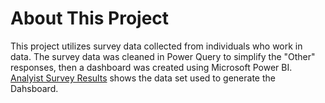 # About This Project
This project utilizes survey data collected from individuals who work in data. 
The survey data was cleaned in Power Query to simplify the "Other" responses, then a dashboard was created using Microsoft Power BI.
[Analyist Survey Results](https://github.com/Psyched4Data/Portfolio-Projects/blob/main/Analyst%20Survey%20Power%20BI/Analyst%20Survey%20Results.xlsx) shows the data set used to generate the Dahsboard. 
